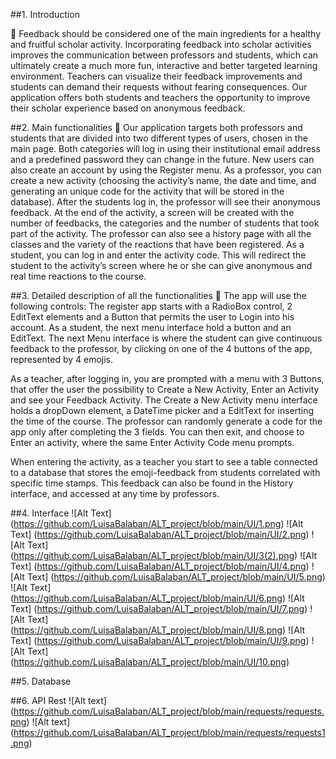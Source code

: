 ##1. Introduction

:arrows_counterclockwise: Feedback should be considered one of the main ingredients for a healthy and fruitful scholar activity. Incorporating feedback into scholar activities improves the communication between professors and students, which can ultimately create a much more fun, interactive and better targeted learning environment. Teachers can visualize their feedback improvements and students can demand their requests without fearing consequences.
Our application offers both students and teachers the opportunity to improve their scholar experience based on anonymous feedback. 

##2. Main functionalities
:pushpin: Our application targets both professors and students that are divided into two different types of users, chosen in the main page. Both categories will log in using their institutional email address and a predefined password they can change in the future. New users can also create an account by using the Register menu.
 As a professor, you can create a new activity (choosing the activity’s name, the date and time, and generating an unique code for the activity that will be stored in the database). After the students log in, the professor will see their anonymous feedback. At the end of the activity, a screen will be created with the number of feedbacks, the categories and the number of students that took part of the activity. The professor can also see a history page with all the classes and the variety of the reactions that have been registered.
	As a student, you can log in and enter the activity code. This will redirect the student to the activity’s screen where he or she can give anonymous and real time reactions to the course.

##3. Detailed description of all the functionalities 
:radio_button: The app will use the following controls: The register app starts with a RadioBox control, 2 EditText elements and a Button that permits the user to Login into his account. As a student, the next menu interface hold a button and an EditText. The next Menu interface is where the student can give continuous feedback to the professor, by clicking on one of the 4 buttons of the app, represented by 4 emojis.

As a teacher, after logging in, you are prompted with a menu with 3 Buttons, that offer the user the possibility to Create a New Activity, Enter an Activity and see your Feedback Activity. The Create a New Activity menu interface holds a dropDown element, a DateTime picker and a EditText for inserting the time of the course. The professor can randomly generate a code for the app only after completing the 3 fields. You can then exit, and choose to Enter an activity, where the same Enter Activity Code menu prompts.

When entering the activity, as a teacher you start to see a table connected to a database that stores the emoji-feedback from students correlated with specific time stamps. This feedback can also be found in the History interface, and accessed at any time by professors.

##4. Interface
![Alt Text] (https://github.com/LuisaBalaban/ALT_project/blob/main/UI/1.png)
![Alt Text] (https://github.com/LuisaBalaban/ALT_project/blob/main/UI/2.png)
![Alt Text] (https://github.com/LuisaBalaban/ALT_project/blob/main/UI/3(2).png)
![Alt Text] (https://github.com/LuisaBalaban/ALT_project/blob/main/UI/4.png)
![Alt Text] (https://github.com/LuisaBalaban/ALT_project/blob/main/UI/5.png)
![Alt Text] (https://github.com/LuisaBalaban/ALT_project/blob/main/UI/6.png)
![Alt Text] (https://github.com/LuisaBalaban/ALT_project/blob/main/UI/7.png)
![Alt Text] (https://github.com/LuisaBalaban/ALT_project/blob/main/UI/8.png)
![Alt Text] (https://github.com/LuisaBalaban/ALT_project/blob/main/UI/9.png)
![Alt Text] (https://github.com/LuisaBalaban/ALT_project/blob/main/UI/10.png)

##5. Database

##6. API Rest
![Alt text] (https://github.com/LuisaBalaban/ALT_project/blob/main/requests/requests.png)
![Alt text] (https://github.com/LuisaBalaban/ALT_project/blob/main/requests/requests1.png)





